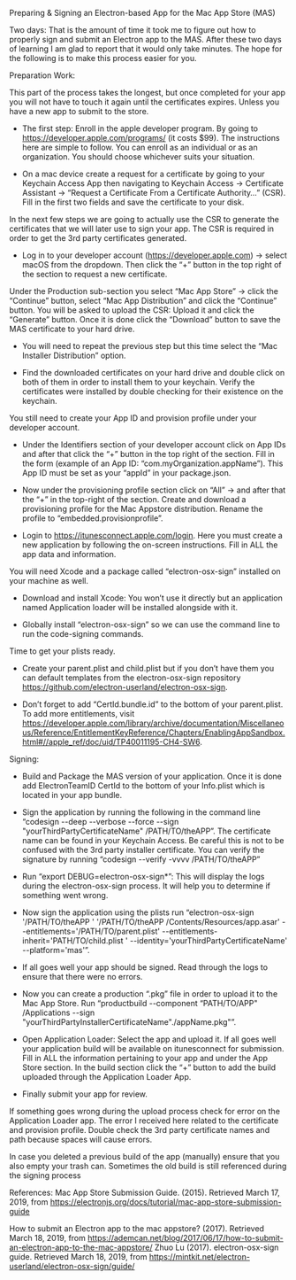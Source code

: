 Preparing & Signing an Electron-based App for the Mac App Store (MAS)

Two days: That is the amount of time it took me to figure out how to properly sign and submit an Electron app to the MAS. After these two days of learning I am glad to report that it would only take minutes. The hope for the following is to make this process easier for you.

Preparation Work:

This part of the process takes the longest, but once completed for your app you will not have to touch it again until the certificates expires. Unless you have a new app to submit to the store.

- The first step: Enroll in the apple developer program. By going to https://developer.apple.com/programs/ (it costs \$99). The instructions here are simple to follow. You can enroll as an individual or as an organization. You should choose whichever suits your situation.

- On a mac device create a request for a certificate by going to your Keychain Access App then navigating to Keychain Access -> Certificate Assistant -> “Request a Certificate From a Certificate Authority…” (CSR). Fill in the first two fields and save the certificate to your disk.

In the next few steps we are going to actually use the CSR to generate the certificates that we will later use to sign your app. The CSR is required in order to get the 3rd party certificates generated.

- Log in to your developer account (https://developer.apple.com) -> select macOS from the dropdown. Then click the “+” button in the top right of the section to request a new certificate.

Under the Production sub-section you select “Mac App Store” -> click the “Continue” button, select “Mac App Distribution” and click the “Continue” button. You will be asked to upload the CSR: Upload it and click the “Generate” button. Once it is done click the “Download” button to save the MAS certificate to your hard drive.

- You will need to repeat the previous step but this time select the “Mac Installer Distribution” option.

- Find the downloaded certificates on your hard drive and double click on both of them in order to install them to your keychain. Verify the certificates were installed by double checking for their existence on the keychain.

You still need to create your App ID and provision profile under your developer account.

- Under the Identifiers section of your developer account click on App IDs and after that click the “+” button in the top right of the section. Fill in the form (example of an App ID: “com.myOrganization.appName”). This App ID must be set as your “appId” in your package.json.

- Now under the provisioning profile section click on “All” -> and after that the “+” in the top-right of the section. Create and download a provisioning profile for the Mac Appstore distribution. Rename the profile to “embedded.provisionprofile”.

- Login to https://itunesconnect.apple.com/login. Here you must create a new application by following the on-screen instructions. Fill in ALL the app data and information.

You will need Xcode and a package called “electron-osx-sign” installed on your machine as well.

- Download and install Xcode: You won’t use it directly but an application named Application loader will be installed alongside with it.

- Globally install “electron-osx-sign” so we can use the command line to run the code-signing commands.

Time to get your plists ready.

- Create your parent.plist and child.plist but if you don’t have them you can default templates from the electron-osx-sign repository https://github.com/electron-userland/electron-osx-sign.

- Don’t forget to add “<string>CertId.bundle.id</string>” to the bottom of your parent.plist. To add more entitlements, visit https://developer.apple.com/library/archive/documentation/Miscellaneous/Reference/EntitlementKeyReference/Chapters/EnablingAppSandbox.html#//apple_ref/doc/uid/TP40011195-CH4-SW6.

Signing:

- Build and Package the MAS version of your application. Once it is done add <key>ElectronTeamID</key> <string>CertId</string> to the bottom of your Info.plist which is located in your app bundle.

- Sign the application by running the following in the command line “codesign --deep --verbose --force --sign "yourThirdPartyCertificateName" /PATH/TO/theAPP”. The certificate name can be found in your Keychain Access. Be careful this is not to be confused with the 3rd party installer certificate. You can verify the signature by running “codesign --verify -vvvv /PATH/TO/theAPP”

- Run “export DEBUG=electron-osx-sign\*”: This will display the logs during the electron-osx-sign process. It will help you to determine if something went wrong.

- Now sign the application using the plists run “electron-osx-sign '/PATH/TO/theAPP ' '/PATH/TO/theAPP /Contents/Resources/app.asar' --entitlements='/PATH/TO/parent.plist' --entitlements-inherit='PATH/TO/child.plist ' --identity='yourThirdPartyCertificateName' --platform='mas'”.

- If all goes well your app should be signed. Read through the logs to ensure that there were no errors.

- Now you can create a production “.pkg” file in order to upload it to the Mac App Store. Run “productbuild --component “PATH/TO/APP" /Applications --sign "yourThirdPartyInstallerCertificateName"./appName.pkg"”.

- Open Application Loader: Select the app and upload it. If all goes well your application build will be available on itunesconnect for submission. Fill in ALL the information pertaining to your app and under the App Store section. In the build section click the “+” button to add the build uploaded through the Application Loader App.

- Finally submit your app for review.

If something goes wrong during the upload process check for error on the Application Loader app. The error I received here related to the certificate and provision profile. Double check the 3rd party certificate names and path because spaces will cause errors.

In case you deleted a previous build of the app (manually) ensure that you also empty your trash can. Sometimes the old build is still referenced during the signing process

References:
Mac App Store Submission Guide. (2015). Retrieved March 17, 2019, from https://electronjs.org/docs/tutorial/mac-app-store-submission-guide

How to submit an Electron app to the mac appstore? (2017). Retrieved March 18, 2019, from https://ademcan.net/blog/2017/06/17/how-to-submit-an-electron-app-to-the-mac-appstore/
Zhuo Lu (2017). electron-osx-sign guide. Retrieved March 18, 2019, from https://mintkit.net/electron-userland/electron-osx-sign/guide/
